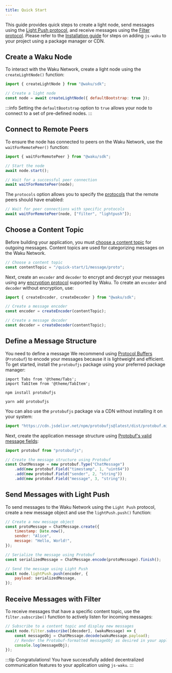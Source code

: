 ```yaml
---
title: Quick Start
---
```


This guide provides quick steps to create a light node, send messages using the [Light Push protocol](/overview/concepts/protocols#light-push), and receive messages using the [Filter protocol](/overview/concepts/protocols#filter). Please refer to the [Installation guide](/guides/js-waku/#installation) for steps on adding `js-waku` to your project using a package manager or CDN.

## Create a Waku Node

To interact with the Waku Network, create a light node using the `createLightNode()` function:

```js
import { createLightNode } from "@waku/sdk";

// Create a light node
const node = await createLightNode({ defaultBootstrap: true });
```

:::info
Setting the `defaultBootstrap` option to `true` allows your node to connect to a set of pre-defined nodes.
:::

## Connect to Remote Peers

To ensure the node has connected to peers on the Waku Network, use the `waitForRemotePeer()` function:

```js
import { waitForRemotePeer } from "@waku/sdk";

// Start the node
await node.start();

// Wait for a successful peer connection
await waitForRemotePeer(node);
```

The `protocols` option allows you to specify the [protocols](/overview/concepts/protocols) that the remote peers should have enabled:

```js
// Wait for peer connections with specific protocols
await waitForRemotePeer(node, ["filter", "lightpush"]);
```

## Choose a Content Topic

Before building your application, you must [choose a content topic](/overview/concepts/content-topics) for outgoing messages. Content topics are used for categorizing messages on the Waku Network.

```js
// Choose a content topic
const contentTopic = "/quick-start/1/message/proto";
```

Next, create an `encoder` and `decoder` to encrypt and decrypt your messages using any [encryption protocol](https://rfc.vac.dev/spec/26/) supported by Waku. To create an `encoder` and `decoder` without encryption, use:

```js
import { createEncoder, createDecoder } from "@waku/sdk";

// Create a message encoder
const encoder = createEncoder(contentTopic);

// Create a message decoder
const decoder = createDecoder(contentTopic);
```

## Define a Message Structure

You need to define a message We recommend using [Protocol Buffers](https://protobuf.dev/) (`Protobuf`) to encode your messages because it is lightweight and efficient. To get started, install the `protobufjs` package using your preferred package manager:

```mdx-code-block
import Tabs from '@theme/Tabs';
import TabItem from '@theme/TabItem';
```

<Tabs>
<TabItem value="npm" label="npm">

```shell
npm install protobufjs
```

</TabItem>
<TabItem value="yarn" label="Yarn">

```shell
yarn add protobufjs
```

</TabItem>
</Tabs>

You can also use the `protobufjs` package via a CDN without installing it on your system:

```js
import "https://cdn.jsdelivr.net/npm/protobufjs@latest/dist/protobuf.min.js";
```

Next, create the application message structure using [Protobuf's valid message fields](https://github.com/protobufjs/protobuf.js#usage):

```js
import protobuf from "protobufjs";

// Create the message structure using Protobuf
const ChatMessage = new protobuf.Type("ChatMessage")
	.add(new protobuf.Field("timestamp", 1, "uint64"))
    .add(new protobuf.Field("sender", 2, "string"))
    .add(new protobuf.Field("message", 3, "string"));
```

## Send Messages with Light Push

To send messages to the Waku Network using the `Light Push` protocol, create a new message object and use the `lightPush.push()` function:

```js
// Create a new message object
const protoMessage = ChatMessage.create({
    timestamp: Date.now(),
    sender: "Alice",
    message: "Hello, World!",
});

// Serialize the message using Protobuf
const serializedMessage = ChatMessage.encode(protoMessage).finish();

// Send the message using Light Push
await node.lightPush.push(encoder, {
    payload: serializedMessage,
});
```

## Receive Messages with Filter

To receive messages that have a specific content topic, use the `filter.subscribe()` function to actively listen for incoming messages:

```js
// Subscribe to a content topic and display new messages
await node.filter.subscribe([decoder], (wakuMessage) => {
    const messageObj = ChatMessage.decode(wakuMessage.payload);
    // Render the Protobuf-formatted messageObj as desired in your application
    console.log(messageObj);
});
```

:::tip Congratulations!
You have successfully added decentralized communication features to your application using `js-waku`.
:::